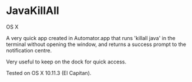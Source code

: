 # JavaKillAll

OS X

A very quick app created in Automator.app that runs 'killall java' in the terminal without opening the window, and returns a success prompt to the notification centre. 

Very useful to keep on the dock for quick access.

Tested on OS X 10.11.3 (El Capitan).
